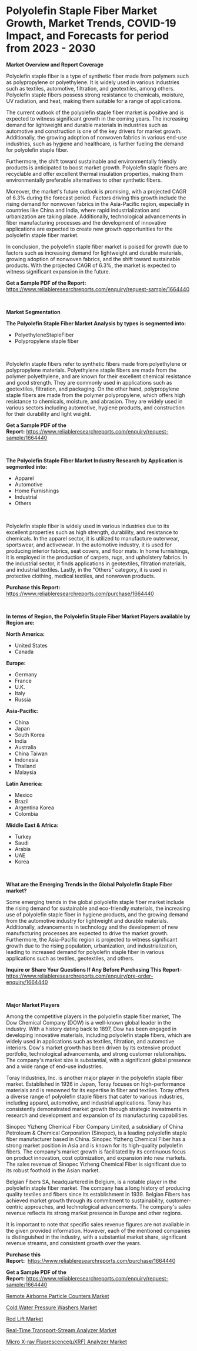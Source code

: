 <p><h1>Polyolefin Staple Fiber Market Growth, Market Trends, COVID-19 Impact, and Forecasts for period from 2023 - 2030</h1></p><p><strong>Market Overview and Report Coverage</strong></p>
<p><p>Polyolefin staple fiber is a type of synthetic fiber made from polymers such as polypropylene or polyethylene. It is widely used in various industries such as textiles, automotive, filtration, and geotextiles, among others. Polyolefin staple fibers possess strong resistance to chemicals, moisture, UV radiation, and heat, making them suitable for a range of applications.</p><p>The current outlook of the polyolefin staple fiber market is positive and is expected to witness significant growth in the coming years. The increasing demand for lightweight and durable materials in industries such as automotive and construction is one of the key drivers for market growth. Additionally, the growing adoption of nonwoven fabrics in various end-use industries, such as hygiene and healthcare, is further fueling the demand for polyolefin staple fiber.</p><p>Furthermore, the shift toward sustainable and environmentally friendly products is anticipated to boost market growth. Polyolefin staple fibers are recyclable and offer excellent thermal insulation properties, making them environmentally preferable alternatives to other synthetic fibers.</p><p>Moreover, the market's future outlook is promising, with a projected CAGR of 6.3% during the forecast period. Factors driving this growth include the rising demand for nonwoven fabrics in the Asia-Pacific region, especially in countries like China and India, where rapid industrialization and urbanization are taking place. Additionally, technological advancements in fiber manufacturing processes and the development of innovative applications are expected to create new growth opportunities for the polyolefin staple fiber market.</p><p>In conclusion, the polyolefin staple fiber market is poised for growth due to factors such as increasing demand for lightweight and durable materials, growing adoption of nonwoven fabrics, and the shift toward sustainable products. With the projected CAGR of 6.3%, the market is expected to witness significant expansion in the future.</p></p>
<p><strong>Get a Sample PDF of the Report:</strong> <a href="https://www.reliableresearchreports.com/enquiry/request-sample/1664440">https://www.reliableresearchreports.com/enquiry/request-sample/1664440</a></p>
<p>&nbsp;</p>
<p><strong>Market Segmentation</strong></p>
<p><strong>The Polyolefin Staple Fiber Market Analysis by types is segmented into:</strong></p>
<p><ul><li>PolyethyleneStapleFiber</li><li>Polypropylene staple fiber</li></ul></p>
<p>&nbsp;</p>
<p><p>Polyolefin staple fibers refer to synthetic fibers made from polyethylene or polypropylene materials. Polyethylene staple fibers are made from the polymer polyethylene, and are known for their excellent chemical resistance and good strength. They are commonly used in applications such as geotextiles, filtration, and packaging. On the other hand, polypropylene staple fibers are made from the polymer polypropylene, which offers high resistance to chemicals, moisture, and abrasion. They are widely used in various sectors including automotive, hygiene products, and construction for their durability and light weight.</p></p>
<p><strong>Get a Sample PDF of the Report:</strong>&nbsp;<a href="https://www.reliableresearchreports.com/enquiry/request-sample/1664440">https://www.reliableresearchreports.com/enquiry/request-sample/1664440</a></p>
<p>&nbsp;</p>
<p><strong>The Polyolefin Staple Fiber Market Industry Research by Application is segmented into:</strong></p>
<p><ul><li>Apparel</li><li>Automotive</li><li>Home Furnishings</li><li>Industrial</li><li>Others</li></ul></p>
<p>&nbsp;</p>
<p><p>Polyolefin staple fiber is widely used in various industries due to its excellent properties such as high strength, durability, and resistance to chemicals. In the apparel sector, it is utilized to manufacture outerwear, sportswear, and activewear. In the automotive industry, it is used for producing interior fabrics, seat covers, and floor mats. In home furnishings, it is employed in the production of carpets, rugs, and upholstery fabrics. In the industrial sector, it finds applications in geotextiles, filtration materials, and industrial textiles. Lastly, in the "Others" category, it is used in protective clothing, medical textiles, and nonwoven products.</p></p>
<p><strong>Purchase this Report:</strong>&nbsp; <a href="https://www.reliableresearchreports.com/purchase/1664440">https://www.reliableresearchreports.com/purchase/1664440</a></p>
<p>&nbsp;</p>
<p><strong>In terms of Region, the Polyolefin Staple Fiber Market Players available by Region are:</strong></p>
<p>
    <p> <strong> North America: </strong>
        <ul>
            <li>United States</li>
            <li>Canada</li>
        </ul>
        </p> 
    <p> <strong> Europe: </strong>
        <ul>
            <li>Germany</li>
            <li>France</li>
            <li>U.K.</li>
            <li>Italy</li>
            <li>Russia</li>
        </ul>
        </p> 
    <p> <strong> Asia-Pacific: </strong>
        <ul>
            <li>China</li>
            <li>Japan</li>
            <li>South Korea</li>
            <li>India</li>
            <li>Australia</li>
            <li>China Taiwan</li>
            <li>Indonesia</li>
            <li>Thailand</li>
            <li>Malaysia</li>
        </ul>
        </p> 
    <p> <strong> Latin America: </strong>
        <ul>
            <li>Mexico</li>
            <li>Brazil</li>
            <li>Argentina Korea</li>
            <li>Colombia</li>
        </ul>
        </p> 
    <p> <strong> Middle East & Africa: </strong>
        <ul>
            <li>Turkey</li>
            <li>Saudi</li>
            <li>Arabia</li>
            <li>UAE</li>
            <li>Korea</li>
        </ul>
    </p>
    </p>
<p>&nbsp;</p>
<p><strong>What are the Emerging Trends in the Global Polyolefin Staple Fiber market?</strong></p>
<p><p>Some emerging trends in the global polyolefin staple fiber market include the rising demand for sustainable and eco-friendly materials, the increasing use of polyolefin staple fiber in hygiene products, and the growing demand from the automotive industry for lightweight and durable materials. Additionally, advancements in technology and the development of new manufacturing processes are expected to drive the market growth. Furthermore, the Asia-Pacific region is projected to witness significant growth due to the rising population, urbanization, and industrialization, leading to increased demand for polyolefin staple fiber in various applications such as textiles, geotextiles, and others.</p></p>
<p><strong>Inquire or Share Your Questions If Any Before Purchasing This Report</strong>- <a href="https://www.reliableresearchreports.com/enquiry/pre-order-enquiry/1664440">https://www.reliableresearchreports.com/enquiry/pre-order-enquiry/1664440</a></p>
<p>&nbsp;</p>
<p><strong>Major Market Players</strong></p>
<p><p>Among the competitive players in the polyolefin staple fiber market, The Dow Chemical Company (DOW) is a well-known global leader in the industry. With a history dating back to 1897, Dow has been engaged in developing innovative materials, including polyolefin staple fibers, which are widely used in applications such as textiles, filtration, and automotive interiors. Dow's market growth has been driven by its extensive product portfolio, technological advancements, and strong customer relationships. The company's market size is substantial, with a significant global presence and a wide range of end-use industries.</p><p>Toray Industries, Inc. is another major player in the polyolefin staple fiber market. Established in 1926 in Japan, Toray focuses on high-performance materials and is renowned for its expertise in fiber and textiles. Toray offers a diverse range of polyolefin staple fibers that cater to various industries, including apparel, automotive, and industrial applications. Toray has consistently demonstrated market growth through strategic investments in research and development and expansion of its manufacturing capabilities.</p><p>Sinopec Yizheng Chemical Fiber Company Limited, a subsidiary of China Petroleum & Chemical Corporation (Sinopec), is a leading polyolefin staple fiber manufacturer based in China. Sinopec Yizheng Chemical Fiber has a strong market position in Asia and is known for its high-quality polyolefin fibers. The company's market growth is facilitated by its continuous focus on product innovation, cost optimization, and expansion into new markets. The sales revenue of Sinopec Yizheng Chemical Fiber is significant due to its robust foothold in the Asian market.</p><p>Belgian Fibers SA, headquartered in Belgium, is a notable player in the polyolefin staple fiber market. The company has a long history of producing quality textiles and fibers since its establishment in 1939. Belgian Fibers has achieved market growth through its commitment to sustainability, customer-centric approaches, and technological advancements. The company's sales revenue reflects its strong market presence in Europe and other regions.</p><p>It is important to note that specific sales revenue figures are not available in the given provided information. However, each of the mentioned companies is distinguished in the industry, with a substantial market share, significant revenue streams, and consistent growth over the years.</p></p>
<p><strong>Purchase this Report:</strong>&nbsp;&nbsp;<a href="https://www.reliableresearchreports.com/purchase/1664440">https://www.reliableresearchreports.com/purchase/1664440</a></p>
<p></p>
<p><strong>Get a Sample PDF of the Report:</strong>&nbsp;<a href="https://www.reliableresearchreports.com/enquiry/request-sample/1664440">https://www.reliableresearchreports.com/enquiry/request-sample/1664440</a></p>
<p><p><a href="https://www.linkedin.com/pulse/remote-airborne-particle-counters-market-research-report/">Remote Airborne Particle Counters Market</a></p><p><a href="https://medium.com/@russpollich/cold-water-pressure-washers-market-size-growth-forecast-2023-2030-90c0de9ef7d3">Cold Water Pressure Washers Market</a></p><p><a href="https://medium.com/@robbleannon/rod-lift-market-size-growth-forecast-2023-2030-e6cfe5e13956">Rod Lift Market</a></p><p><a href="https://www.linkedin.com/pulse/real-time-transport-stream-analyzer-market-size-growth/">Real-Time Transport-Stream Analyzer Market</a></p><p><a href="https://www.linkedin.com/pulse/micro-x-ray-fluorescencemuxrf-analyzer-market-research/">Micro X-ray Fluorescence(μXRF) Analyzer Market</a></p></p>